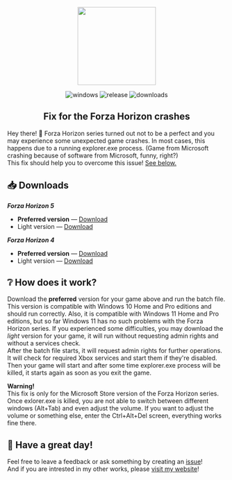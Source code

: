 <p align="center"><img src="https://upload.wikimedia.org/wikipedia/commons/thumb/a/a9/Forza_Horizon_logo.svg/1249px-Forza_Horizon_logo.svg.png" height="180"/>
<p align="center">
  <img alt="windows" src="https://img.shields.io/badge/Windows-blue.svg?style=flat-square&logo=windows&logoColor=white" />
  <img alt="release" src="https://img.shields.io/github/v/release/PAXANDDOS/ForzaHorizon4Fix?style=flat-square" />
  <img alt="downloads" src="https://img.shields.io/github/downloads/PAXANDDOS/ForzaHorizon4Fix/total?style=flat-square" />
</p>
<h2 align="center">Fix for the Forza Horizon crashes</h2>

Hey there! :wave: Forza Horizon series turned out not to be a perfect and you may experience some unexpected game crashes. In most cases, this happens due to a running explorer.exe process. (Game from Microsoft crashing because of software from Microsoft, funny, right?)  
This fix should help you to overcome this issue! [See below.](#grey_question-how-does-it-work)

## :inbox_tray: Downloads
***Forza Horizon 5***
  - **Preferred version** — [Download](https://github.com/PAXANDDOS/ForzaHorizon4Fix/releases/download/v2.5/ForzaHorizon5.bat)
  - Light version — [Download](https://github.com/PAXANDDOS/ForzaHorizon4Fix/releases/download/v2.5/ForzaHorizon5_light.bat)

***Forza Horizon 4***
  - **Preferred version** — [Download](https://github.com/PAXANDDOS/ForzaHorizon4Fix/releases/download/v2.0/ForzaHorizon4.bat)
  - Light version — [Download](https://github.com/PAXANDDOS/ForzaHorizon4Fix/releases/download/v2.0/ForzaHorizon4_light.bat)

## :grey_question: How does it work?
Download the **preferred** version for your game above and run the batch file. This version is compatible with Windows 10 Home and Pro editions and should run correctly. Also, it is compatible with Windows 11 Home and Pro editions, but so far Windows 11 has no such problems with the Forza Horizon series. If you experienced some difficulties, you may download the *light* version for your game, it will run without requesting admin rights and without a services check.  
After the batch file starts, it will request admin rights for further operations. It will check for required Xbox services and start them if they're disabled. Then your game will start and after some time explorer.exe process will be killed, it starts again as soon as you exit the game.  

**Warning!**  
This fix is only for the Microsoft Store version of the Forza Horizon series.
Once exlorer.exe is killed, you are not able to switch between different windows (Alt+Tab) and even adjust the volume. If you want to adjust the volume or something else, enter the Ctrl+Alt+Del screen, everything works fine there.

## :fox_face: Have a great day!
Feel free to leave a feedback or ask something by creating an [issue](https://github.com/PAXANDDOS/ForzaHorizon4Fix/issues/new)!  
And if you are intrested in my other works, please [visit my website](https://paxanddos.github.io)!
